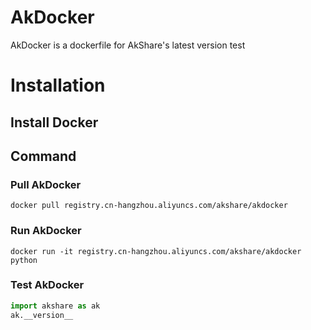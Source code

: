 # AkDocker
AkDocker is a dockerfile for AkShare's latest version test
# Installation

## Install Docker

## Command

### Pull AkDocker
```
docker pull registry.cn-hangzhou.aliyuncs.com/akshare/akdocker
```

### Run AkDocker
```
docker run -it registry.cn-hangzhou.aliyuncs.com/akshare/akdocker python
```

### Test AkDocker
```python
import akshare as ak
ak.__version__
```
